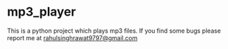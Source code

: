 # mp3_player
This is a python project which plays mp3 files. If you find some bugs please report me at rahulsinghrawat9797@gmail.com
